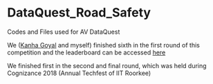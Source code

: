 # DataQuest_Road_Safety

Codes and Files used for AV DataQuest

We ([Kanha Goyal](https://github.com/kanha14) and myself) finished sixth in the first round of this competition and the leaderboard can be accessed [here](https://datahack.analyticsvidhya.com/contest/dataquest-iit-roorkee/pvt_lb)

We finished first in the second and final round, which was held during Cognizance 2018 (Annual Techfest of IIT Roorkee)
